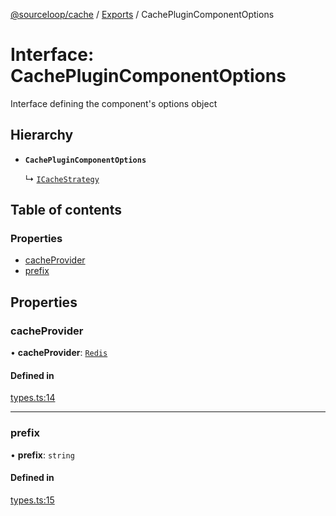 [@sourceloop/cache](../README.md) / [Exports](../modules.md) / CachePluginComponentOptions

# Interface: CachePluginComponentOptions

Interface defining the component's options object

## Hierarchy

- **`CachePluginComponentOptions`**

  ↳ [`ICacheStrategy`](ICacheStrategy.md)

## Table of contents

### Properties

- [cacheProvider](CachePluginComponentOptions.md#cacheprovider)
- [prefix](CachePluginComponentOptions.md#prefix)

## Properties

### cacheProvider

• **cacheProvider**: [`Redis`](../enums/CacheStrategyTypes.md#redis)

#### Defined in

[types.ts:14](https://github.com/codeweb05/repo1/blob/a4cf318/packages/cache/src/types.ts#L14)

___

### prefix

• **prefix**: `string`

#### Defined in

[types.ts:15](https://github.com/codeweb05/repo1/blob/a4cf318/packages/cache/src/types.ts#L15)
